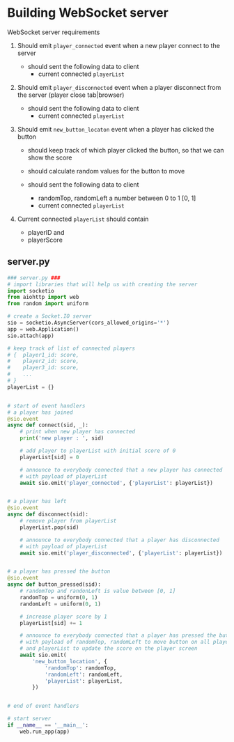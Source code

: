 # Building WebSocket server

WebSocket server requirements

1. Should emit `player_connected` event when a new player connect to the server

   - should sent the following data to client
     - current connected `playerList`

2. Should emit `player_disconnected` event when a player disconnect from the server (player close tab|browser)

   - should sent the following data to client
     - current connected `playerList`

3. Should emit `new_button_locaton` event when a player has clicked the button

   - should keep track of which player clicked the button, so that we can show the score
   - should calculate random values for the button to move
   - should sent the following data to client

     - randomTop, randomLeft a number between 0 to 1 [0, 1]
     - current connected `playerList`

4. Current connected `playerList` should contain
   - playerID and
   - playerScore

## server.py

```python server.py
### server.py ###
# import libraries that will help us with creating the server
import socketio
from aiohttp import web
from random import uniform

# create a Socket.IO server
sio = socketio.AsyncServer(cors_allowed_origins='*')
app = web.Application()
sio.attach(app)

# keep track of list of connected players
# {  player1_id: score,
#    player2_id: score,
#    player3_id: score,
#    ...
# }
playerList = {}


# start of event handlers
# a player has joined
@sio.event
async def connect(sid, _):
    # print when new player has connected
    print('new player : ', sid)

    # add player to playerList with initial score of 0
    playerList[sid] = 0

    # announce to everybody connected that a new player has connected
    # with payload of playerList
    await sio.emit('player_connected', {'playerList': playerList})


# a player has left
@sio.event
async def disconnect(sid):
    # remove player from playerList
    playerList.pop(sid)

    # announce to everybody connected that a player has disconnected
    # with payload of playerList
    await sio.emit('player_disconnected', {'playerList': playerList})


# a player has pressed the button
@sio.event
async def button_pressed(sid):
    # randomTop and randonLeft is value between [0, 1]
    randomTop = uniform(0, 1)
    randomLeft = uniform(0, 1)

    # increase player score by 1
    playerList[sid] += 1

    # announce to everybody connected that a player has pressed the button
    # with payload of randomTop, randomLeft to move button on all players screen
    # and playerList to update the score on the player screen
    await sio.emit(
        'new_button_location', {
            'randomTop': randomTop,
            'randomLeft': randomLeft,
            'playerList': playerList,
        })


# end of event handlers

# start server
if __name__ == '__main__':
    web.run_app(app)
```
